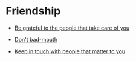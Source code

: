 # Friendship


 - [Be grateful to the people that take care of you](../Be%20grateful%20to%20the%20people%20that%20take%20care%20of%20you/index.md)
    
 - [Don't bad-mouth](../Don't%20bad-mouth/index.md)
    
 - [Keep in touch with people that matter to you](../Keep%20in%20touch%20with%20people%20that%20matter%20to%20you/index.md)
    
